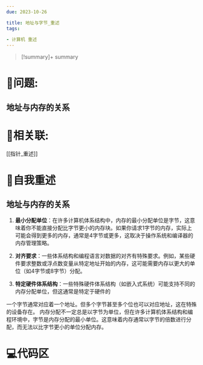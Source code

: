 ```yaml
---
due: 2023-10-26 

title: 地址与字节_重述
tags:
 
- 计算机 重述
---
```



> [!summary]+ summary
> 


# 🤔问题:
## 地址与内存的关系



# 🤔相关联:
[[指针_重述]]



# 📘自我重述
## 地址与内存的关系
1. **最小分配单位**：在许多计算机体系结构中，内存的最小分配单位是字节，这意味着你不能直接分配比字节更小的内存块。如果你请求1字节的内存，实际上可能会得到更多的内存，通常是4字节或更多，这取决于操作系统和编译器的内存管理策略。
    
2. **对齐要求**：一些体系结构和编程语言对数据的对齐有特殊要求。例如，某些硬件要求整数或浮点数变量从特定地址开始的内存，这可能需要内存以更大的单位（如4字节或8字节）分配。
    
3. **特定硬件体系结构**：一些特殊硬件体系结构（如嵌入式系统）可能支持不同的内存分配单位，但这通常是特定于硬件的

一个字节通常对应着一个地址。但多个字节甚至多个位也可以对应地址，这在特殊的设备存在。
内存分配不一定总是以字节为单位，但在许多计算机体系结构和编程环境中，字节是内存分配的最小单位。这意味着内存通常以字节的倍数进行分配，而无法以比字节更小的单位分配内存。



# 💻代码区